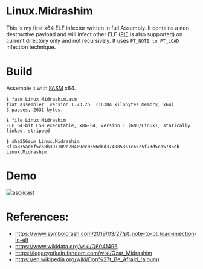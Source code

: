 # Linux.Midrashim
This is my first x64 ELF infector written in full Assembly. It contains a non destructive payload and will infect other ELF ([PIE](https://en.wikipedia.org/wiki/Position-independent_code) is also supported) on current directory only and not recursively. It uses `PT_NOTE to PT_LOAD` infection technique.


# Build
Assemble it with [FASM](https://flatassembler.net) x64.
```
$ fasm Linux.Midrashim.asm
flat assembler  version 1.73.25  (16384 kilobytes memory, x64)
3 passes, 2631 bytes.

$ file Linux.Midrashim
ELF 64-bit LSB executable, x86-64, version 1 (GNU/Linux), statically linked, stripped

$ sha256sum Linux.Midrashim
8f1a835ad6f5c58b397109e28409ec0556d6d374085361c6525f73d5ca5785eb  Linux.Midrashim
```

# Demo
[![asciicast](https://asciinema.org/a/383841.svg)](https://asciinema.org/a/383841)

# References:
- https://www.symbolcrash.com/2019/03/27/pt_note-to-pt_load-injection-in-elf
- https://www.wikidata.org/wiki/Q6041496
- https://legacyofkain.fandom.com/wiki/Ozar_Midrashim
- https://en.wikipedia.org/wiki/Don%27t_Be_Afraid_(album)
